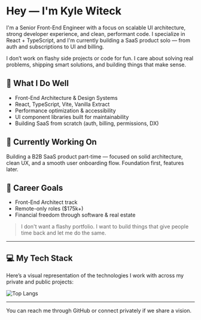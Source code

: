 # Hey — I'm Kyle Witeck

I'm a Senior Front-End Engineer with a focus on scalable UI architecture, strong developer experience, and clean, performant code. I specialize in React + TypeScript, and I'm currently building a SaaS product solo — from auth and subscriptions to UI and billing.

I don’t work on flashy side projects or code for fun. I care about solving real problems, shipping smart solutions, and building things that make sense.

## 🧠 What I Do Well

- Front-End Architecture & Design Systems
- React, TypeScript, Vite, Vanilla Extract
- Performance optimization & accessibility
- UI component libraries built for maintainability
- Building SaaS from scratch (auth, billing, permissions, DX)

## 🚧 Currently Working On

Building a B2B SaaS product part-time — focused on solid architecture, clean UX, and a smooth user onboarding flow. Foundation first, features later.

## 🎯 Career Goals

- Front-End Architect track
- Remote-only roles ($175k+)
- Financial freedom through software & real estate

> I don't want a flashy portfolio. I want to build things that give people time back and let me do the same.

---

## 💻 My Tech Stack

Here’s a visual representation of the technologies I work with across my private and public projects:

![Top Langs](https://github-readme-stats.vercel.app/api/top-langs/?username=KyleWiteck&layout=compact&theme=default&hide=html&langs_count=10)


---

You can reach me through GitHub or connect privately if we share a vision.
